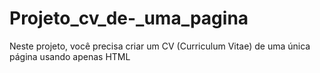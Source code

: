 # Projeto_cv_de-_uma_pagina
Neste projeto, você precisa criar um CV (Curriculum Vitae) de uma única página usando apenas HTML
